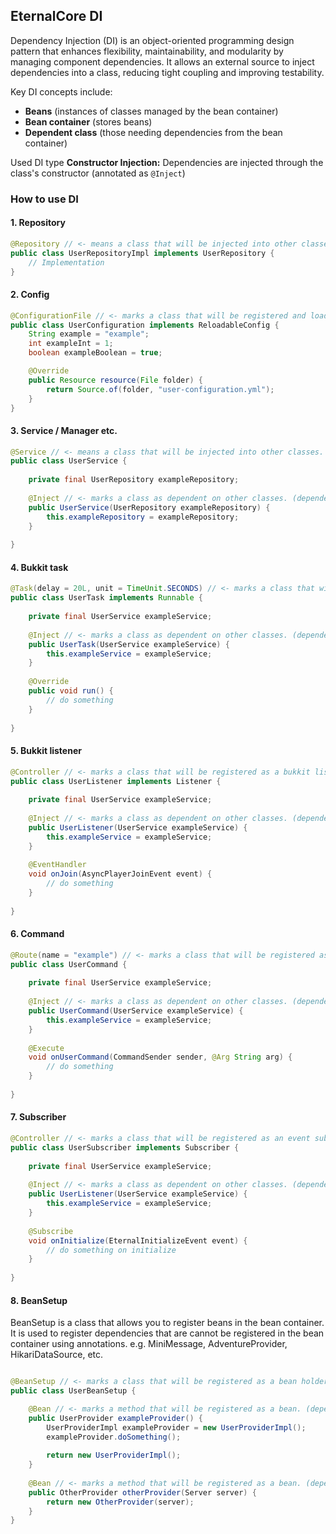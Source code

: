 ## EternalCore DI
Dependency Injection (DI) is an object-oriented programming design pattern that enhances flexibility, maintainability, and modularity by managing component dependencies. It allows an external source to inject dependencies into a class, reducing tight coupling and improving testability.

Key DI concepts include:
- **Beans** (instances of classes managed by the bean container)
- **Bean container** (stores beans)
- **Dependent class** (those needing dependencies from the bean container)

Used DI type
**Constructor Injection:** Dependencies are injected through the class's constructor (annotated as `@Inject`)

### How to use DI
#### 1. Repository
```java
@Repository // <- means a class that will be injected into other classes. (dependency)
public class UserRepositoryImpl implements UserRepository {
    // Implementation
}
```

#### 2. Config
```java
@ConfigurationFile // <- marks a class that will be registered and loaded as a config.
public class UserConfiguration implements ReloadableConfig {
    String example = "example";
    int exampleInt = 1;
    boolean exampleBoolean = true;

    @Override
    public Resource resource(File folder) {
        return Source.of(folder, "user-configuration.yml");
    }
}
```

#### 3. Service / Manager etc.
```java
@Service // <- means a class that will be injected into other classes. (dependency)
public class UserService {
    
    private final UserRepository exampleRepository;
    
    @Inject // <- marks a class as dependent on other classes. (dependent class)
    public UserService(UserRepository exampleRepository) {
        this.exampleRepository = exampleRepository;
    }
    
}
```

#### 4. Bukkit task
```java
@Task(delay = 20L, unit = TimeUnit.SECONDS) // <- marks a class that will be registered as a task.
public class UserTask implements Runnable {
    
    private final UserService exampleService;
    
    @Inject // <- marks a class as dependent on other classes. (dependent class)
    public UserTask(UserService exampleService) {
        this.exampleService = exampleService;
    }
    
    @Override
    public void run() {
        // do something
    }
    
}
```
#### 5. Bukkit listener
```java
@Controller // <- marks a class that will be registered as a bukkit listener.
public class UserListener implements Listener {
    
    private final UserService exampleService;
    
    @Inject // <- marks a class as dependent on other classes. (dependent class)
    public UserListener(UserService exampleService) {
        this.exampleService = exampleService;
    }
    
    @EventHandler
    void onJoin(AsyncPlayerJoinEvent event) {
        // do something
    }
    
}
```
#### 6. Command
```java
@Route(name = "example") // <- marks a class that will be registered as a command.
public class UserCommand {
    
    private final UserService exampleService;
    
    @Inject // <- marks a class as dependent on other classes. (dependent class)
    public UserCommand(UserService exampleService) {
        this.exampleService = exampleService;
    }
    
    @Execute
    void onUserCommand(CommandSender sender, @Arg String arg) {
        // do something
    }
    
}
```

#### 7. Subscriber
```java
@Controller // <- marks a class that will be registered as an event subscriber.
public class UserSubscriber implements Subscriber {
    
    private final UserService exampleService;
    
    @Inject // <- marks a class as dependent on other classes. (dependent class)
    public UserListener(UserService exampleService) {
        this.exampleService = exampleService;
    }
    
    @Subscribe
    void onInitialize(EternalInitializeEvent event) {
        // do something on initialize
    }
    
}
```

#### 8. BeanSetup
BeanSetup is a class that allows you to register beans in the bean container.
It is used to register dependencies that are cannot be registered in the bean container using annotations. e.g. MiniMessage, AdventureProvider, HikariDataSource, etc.
```java

@BeanSetup // <- marks a class that will be registered as a bean holder.
public class UserBeanSetup {

    @Bean // <- marks a method that will be registered as a bean. (dependency)
    public UserProvider exampleProvider() {
        UserProviderImpl exampleProvider = new UserProviderImpl();
        exampleProvider.doSomething();
        
        return new UserProviderImpl();
    }
    
    @Bean // <- marks a method that will be registered as a bean. (dependency)
    public OtherProvider otherProvider(Server server) {
        return new OtherProvider(server);
    }
}
```
